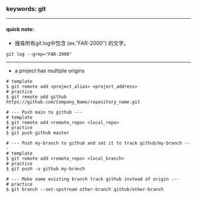 ### keywords: git

---
#### quick note:

* 搜尋所有git log中包含 <keywords>(ex."FAR-2000") 的文字。
```shell
git log --grep="FAR-2000"
```
---
* a project has multiple origins
```shell
# template
$ git remote add <project_alias> <project_address>
# practice 
$ git remote add github https://github.com/Company_Name/repository_name.git

# --- Push main to github ---
# template
$ git remote add <remote_repo> <local_repo>
# practice 
$ git push github master

# --- Push my-branch to github and set it to track github/my-branch ---
# template
$ git remote add <remote_repo> <local_branch>
# practice 
$ git push -u github my-branch

# --- Make some existing branch track github instead of origin ---
# practice 
$ git branch --set-upstream other-branch github/other-branch
```